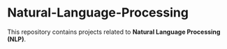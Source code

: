 # Natural-Language-Processing
This repository contains projects related to **Natural Language Processing (NLP)**.
